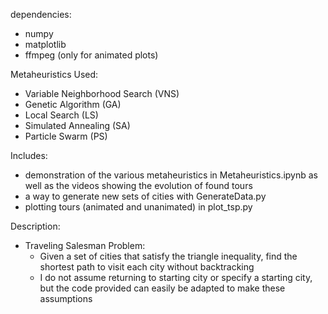 dependencies:
- numpy
- matplotlib
- ffmpeg (only for animated plots)

Metaheuristics Used:
- Variable Neighborhood Search (VNS)
- Genetic Algorithm (GA)
- Local Search (LS)
- Simulated Annealing (SA)
- Particle Swarm (PS)

Includes:
- demonstration of the various metaheuristics in Metaheuristics.ipynb as well as the videos showing the evolution of found tours
- a way to generate new sets of cities with GenerateData.py
- plotting tours (animated and unanimated) in plot_tsp.py

Description:

- Traveling Salesman Problem: 
  - Given a set of cities that satisfy the triangle inequality, find the shortest path to visit each city without backtracking
  - I do not assume returning to starting city or specify a starting city, but the code provided can easily be adapted to make these assumptions

